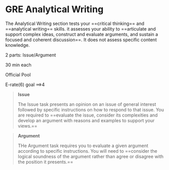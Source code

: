 # GRE Analytical Writing

The Analytical Writing section tests your ==critical thinking== and ==analytical writing== skills. it assesses your ability to ==articulate and support complex ideas, construct and evaluate arguments, and sustain a focused and coherent discussion==. It does not assess specific content knowledge.

2 parts: Issue/Argument

30 min each

Official Pool

E-rate(6) goal ==>4

> **Issue**
>
> The Issue task presents an opinion on an issue of general interest followed by specific instructions on how to respond to that issue. You are required to ==evaluate the issue, consider its complexities and develop an argument with reasons and examples to support your views.==

> **Argument**
>
> THe Argument task requires you to evaluate a given argument according to specific instructions. You will need to ==consider the logical soundness of the argument rather than agree or disagree with the position it presents.==

